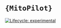 
<!-- README.md is generated from README.Rmd. Please edit that file -->

# `{MitoPilot}`

<!-- badges: start -->

[![Lifecycle:
experimental](https://img.shields.io/badge/lifecycle-experimental-orange.svg)](https://lifecycle.r-lib.org/articles/stages.html#experimental)
<!-- badges: end -->
